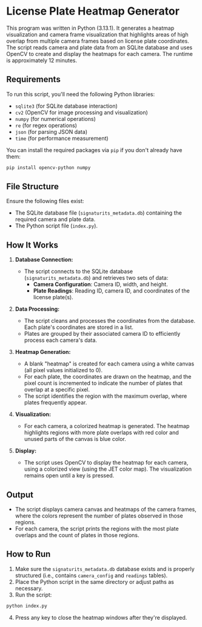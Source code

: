
# License Plate Heatmap Generator

This program was written in Python (3.13.1). It generates a heatmap visualization and camera frame visualization that highlights areas of high overlap from multiple camera frames based on license plate coordinates. The script reads camera and plate data from an SQLite database and uses OpenCV to create and display the heatmaps for each camera. The runtime is approximately 12 minutes.

## Requirements

To run this script, you'll need the following Python libraries:

- `sqlite3` (for SQLite database interaction)
- `cv2` (OpenCV for image processing and visualization)
- `numpy` (for numerical operations)
- `re` (for regex operations)
- `json` (for parsing JSON data)
- `time` (for performance measurement)

You can install the required packages via `pip` if you don't already have them:

```bash
pip install opencv-python numpy
```

## File Structure

Ensure the following files exist:

- The SQLite database file (`signaturits_metadata.db`) containing the required camera and plate data.
- The Python script file (`index.py`).

## How It Works

1. **Database Connection:**
   - The script connects to the SQLite database (`signaturits_metadata.db`) and retrieves two sets of data:
     - **Camera Configuration**: Camera ID, width, and height.
     - **Plate Readings**: Reading ID, camera ID, and coordinates of the license plate(s).

2. **Data Processing:**
   - The script cleans and processes the coordinates from the database. Each plate's coordinates are stored in a list.
   - Plates are grouped by their associated camera ID to efficiently process each camera's data.

3. **Heatmap Generation:**
   - A blank "heatmap" is created for each camera using a white canvas (all pixel values initialized to 0).
   - For each plate, the coordinates are drawn on the heatmap, and the pixel count is incremented to indicate the number of plates that overlap at a specific pixel.
   - The script identifies the region with the maximum overlap, where plates frequently appear.

4. **Visualization:**
   - For each camera, a colorized heatmap is generated. The heatmap highlights regions with more plate overlaps with red color and unused parts of the canvas is blue color.

5. **Display:**
   - The script uses OpenCV to display the heatmap for each camera, using a colorized view (using the JET color map). The visualization remains open until a key is pressed.

## Output

- The script displays camera canvas and heatmaps of the camera frames, where the colors represent the number of plates observed in those regions.
- For each camera, the script prints the regions with the most plate overlaps and the count of plates in those regions.

## How to Run

1. Make sure the `signaturits_metadata.db` database exists and is properly structured (i.e., contains `camera_config` and `readings` tables).
2. Place the Python script in the same directory or adjust paths as necessary.
3. Run the script:

```bash
python index.py
```

4. Press any key to close the heatmap windows after they're displayed.

